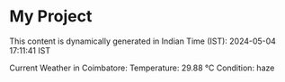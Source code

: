 # My Project

This content is dynamically generated in Indian Time (IST): 2024-05-04 17:11:41 IST


Current Weather in Coimbatore:
Temperature: 29.88 °C
Condition: haze
